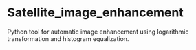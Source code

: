 # Satellite_image_enhancement
Python tool for automatic image enhancement using logarithmic transformation and histogram equalization.
